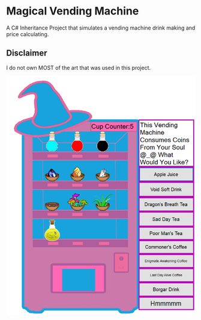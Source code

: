# Magical Vending Machine
A C# Inheritance Project that simulates a vending machine drink making and price calculating.
 
## Disclaimer
I do not own MOST of the art that was used in this project.

![alt text](https://github.com/Lashaka/Lashaka/blob/main/Images%20to%20present%20projects/Magical%20Vending%20Machine%20Images/VendingMachineExample.png)

